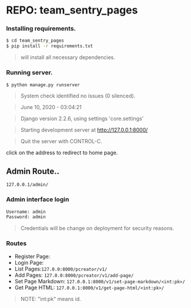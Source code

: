 # REPO: team_sentry_pages

### Installing requirements.
``` sh
$ cd team_sentry_pages
$ pip install -r requirements.txt
```
>will install all necessary dependencies.
### Running server.
``` sh
$ python manage.py runserver
```
>System check identified no issues (0 silenced).

>June 10, 2020 - 03:04:21

>Django version 2.2.6, using settings 'core.settings'

>Starting development server at http://127.0.0.1:8000/

>Quit the server with CONTROL-C.

click on the address to redirect to home page.

## Admin Route..
```127.0.0.1/admin/```
### Admin interface login 
``` sh
Username: admin
Password: admin
```
>Credentials will be change on deployment for security reasons.

### Routes
* Register Page: 
* Login Page:
* List Pages:```127.0.0:8000/pcreator/v1/```
* Add Pages: ```127.0.0:8000/pcreator/v1/add-page/```
* Set Page Markdown: ```127.0.0.1:8000/v1/set-page-markdown/<int:pk>/```   
* Get Page HTML: ```127.0.0.1:8000/v1/get-page-html/<int:pk>/```
>NOTE: "int:pk" means id. 
